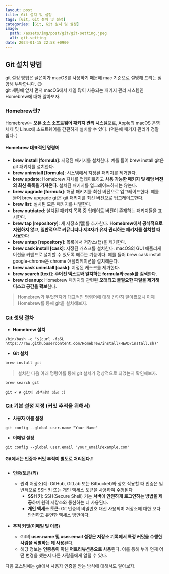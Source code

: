 ```yaml
---
layout: post
title: Git 설치 및 설정
tags: [Git, Git 설치 및 설정]
categories: [Git, Git 설치 및 설정]
image:
  path: /assets/img/post/git/git-setting.jpeg
  alt: git-setting
date: 2024-01-15 22:58 +0900
---
```


## Git 설치 방법

git 설정 방법은 글쓴이가 macOS를 사용하기 때문에 mac 기준으로 설명해 드리는 점 양해 부탁합니다. 😉 <br>
git 세팅에 앞서 먼저 macOS에서 제일 많이 사용되는 패키지 관리 시스템인 Homebrew에 대해 알아보자.

### Homebrew란?

Homebrew는 **오픈 소스 소프트웨어 패키지 관리 시스템**으로, Apple의 macOS 운영 체제 및 Linux에 소프트웨어를 간편하게 설치할 수 있다. (덕분에 패키지 관리가 정말 쉽다. )

#### Homebrew 대표적인 명령어

- **brew install [formula]**: 지정된 패키지를 설치한다. 예를 들어 brew install git은 git 패키지를 설치한다.
- **brew uninstall [formula]**: 시스템에서 지정된 패키지를 제거한다.
- **brew update**: Homebrew 자체를 업데이트하고 **사용 가능한 패키지 및 해당 버전의 최신 목록을 가져온다**. 설치된 패키지를 업그레이드하지는 않는다.
- **brew upgrade [formula]**: 해당 패키지를 최신 버전으로 업그레이드한다. 예를 들어 brew upgrade git은 git 패키지를 최신 버전으로 업그레이드한다.
- **brew list**: 설치된 모든 패키지를 나열한다.
- **brew outdated**: 설치된 패키지 목록 중 업데이트 버전이 존재하는 패키지들을 표시한다.
- **brew tap [repository]**: 새 저장소(탭)를 추가한다. **Homebrew에서 공식적으로 지원하지 않고, 일반적으로 커뮤니티나 제3자가 유지 관리하는 패키지를 설치할 때 사용**한다
- **brew untap [repository]**: 목록에서 저장소(탭)을 제거한다.
- **brew cask install [cask]**: 지정된 캐스크를 설치한다. macOS의 GUI 애플리케이션을 커맨드로 설치할 수 있도록 해주는 기능이다. 예를 들어 brew cask install google-chrome은 chrome 애플리케이션을 설치해준다.
- **brew cask uninstall [cask]**: 지정된 캐스크를 제거한다.
- **brew search [text]**: **주어진 텍스트와 일치하는 formula와 cask를 검색**한다.
- **brew cleanup**: Homebrew 패키지와 관련된 **오래되고 불필요한 파일을 제거해 디스코 공간을 확보**한다.

> Homebrew가 무엇인지와 대표적인 명령어에 대해 간단히 알아봤으니 이제 Homebrew를 통해 git을 설치해보자.

### Git 셋팅 절차

- **Homebrew 설치**

```console
/bin/bash -c "$(curl -fsSL https://raw.githubusercontent.com/Homebrew/install/HEAD/install.sh)"
```

- **Git 설치**

```console
brew install git
```

> 설치한 다음 아래 명령어를 통해 git 설치가 정상적으로 되었는지 확인해보자.

```console
brew search git

git ✔ # git이 검색되면 성공 :)
```

### Git 기본 설정 지정 (커밋 추적을 위해서)

- **사용자 이름 설정**

```console
git config --global user.name "Your Name"
```

- **이메일 설정**

```console
git config --global user.email "your_email@example.com"
```

#### Git에서는 인증과 커밋 추적이 별도로 처리된다.❗️

- **인증(토큰/키)**

  - 원격 저장소(예: GitHub, GitLab 또는 Bitbucket)와 상호 작용할 때 인증은 일반적으로 SSH 키 또는 개인 액세스 토큰을 사용하여 수행된다
    - **SSH 키**: SSH(Secure Shell) 키는 **서버에 안전하게 로그인하는 방법을 제공**하며 원격 저장소와 통신하는 데 사용된다.
    - **개인 액세스 토큰**: Git 인증의 비밀번호 대신 사용되며 저장소에 대한 보다 안전하고 유연한 액세스 방안이다.

- **추적 커밋(이메일 및 이름)**
  - Git의 **user.name 및 user.email 설정은 저장소 기록에서 특정 커밋을 수행한 사람을 식별하는 데 사용**된다.
  - 해당 정보는 **인증용이 아닌 어트리뷰션용으로 사용**된다. 이를 통해 누가 언제 어떤 변경을 했는지 다른 사람들에게 알릴 수 있다.

다음 포스팅에는 git에서 사용자 인증을 받는 방식에 대해서도 알아보자.
